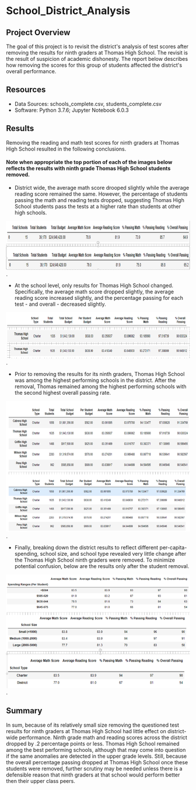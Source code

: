 # School_District_Analysis

## Project Overview

The goal of this project is to revisit the district's analysis of test scores after removing the results for ninth graders at Thomas High School. The revisit is the result of suspicion of academic dishonesty. The report below describes how removing the scores for this group of students affected the district's overall performance. 

## Resources

* Data Sources: schools_complete.csv, students_complete.csv
* Software: Python 3.7.6; Jupyter Notebook 6.0.3

## Results 

Removing the reading and math test scores for ninth graders at Thomas High School resulted in the following conclusions. 

#### Note when appropriate the top portion of each of the images below reflects the results with ninth grade Thomas High School students removed.  

* District wide, the average math score drooped slightly while the average reading score remained the same. However, the percentage of students passing the math and reading tests dropped, suggesting Thomas High School students pass the tests at a higher rate than students at other high schools.

![District_Summary](District_Summary.png).

* At the school level, only results for Thomas High School changed. Specifically, the average math score dropped slightly, the average reading score increased slightly, and the percentage passing for each test - and overall - decreased slightly.    

![Thomas Summary](Thomas_Summary.png).

* Prior to removing the results for its ninth graders, Thomas High School was among the highest performing schools in the district. After the removal, Thomas remained among the highest performing schools with the second highest overall passing rate.

![Top_Performers](Top_Performers.png).

* Finally, breaking down the district results to reflect different per-capita-spending, school size, and school type revealed very little change after the Thomas High School ninth graders were removed. To minimize potential confusion, below are the results only after the student removal. 

![Group_Summaries](Group_Summaries.png).

## Summary 

In sum, because of its relatively small size removing the questioned test results for ninth graders at Thomas High School had little effect on district-wide performance. Ninth grade math and reading scores across the district dropped by .2 percentage points or less. Thomas High School remained among the best performing schools, although that may come into question if the same anomalies are detected in the upper grade levels. Still, because the overall percentage passing dropped at Thomas High School once these students were removed, further scrutiny may be needed unless there is a defensible reason that ninth graders at that school would perform better then their upper class peers.    
